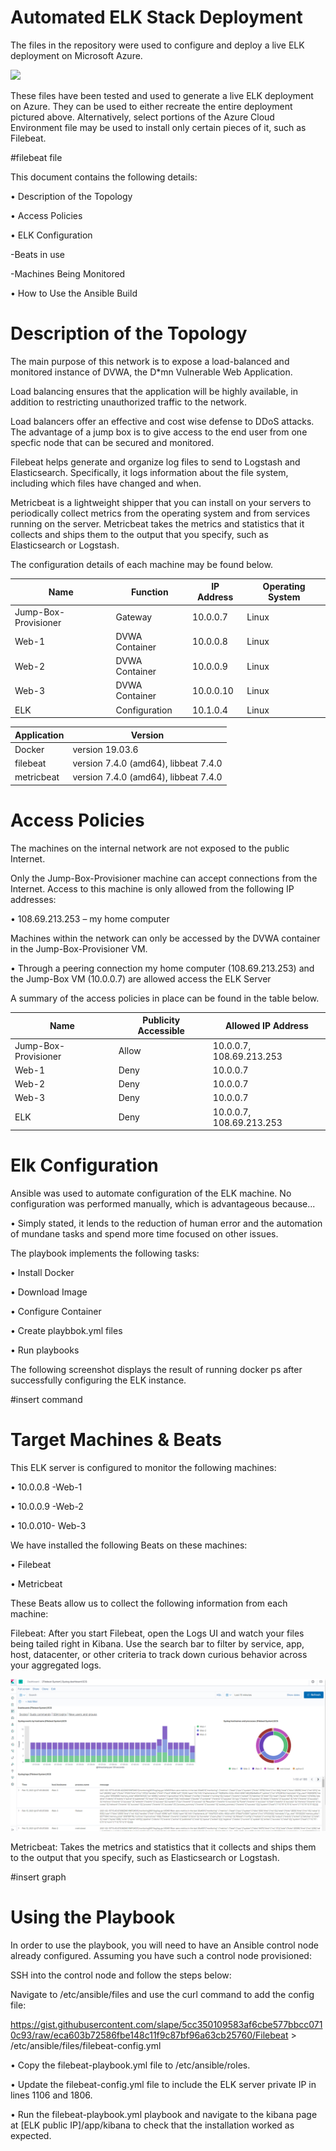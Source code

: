 # Automated ELK Stack Deployment
The files in the repository were used to configure and deploy a live ELK deployment on Microsoft Azure.


![](https://github.com/ritaconstantini/ELKStackDeployment-/blob/main/Diagrams/Project%201%20Diagram.png)


These files have been tested and used to generate a live ELK deployment on Azure. They can be used to either recreate the entire deployment pictured above. Alternatively, select portions of the Azure Cloud Environment file may be used to install only certain pieces of it, such as Filebeat.

#filebeat file

This document contains the following details:

•	Description of the Topology

•	Access Policies

•	ELK Configuration 

-Beats in use
	
-Machines Being Monitored

•	How to Use the Ansible Build

# Description of the Topology

The main purpose of this network is to expose a load-balanced and monitored instance of DVWA, the D*mn Vulnerable Web Application.

Load balancing ensures that the application will be highly available, in addition to restricting unauthorized traffic to the network.


  Load balancers offer an effective and cost wise defense to DDoS attacks.  The advantage of a jump box is to give access to the end user from one specfic node that can be secured and monitored. 

  Filebeat helps generate and organize log files to send to Logstash and Elasticsearch. Specifically, it logs information about the file system, including which files have changed and when.

  Metricbeat is a lightweight shipper that you can install on your servers to periodically collect metrics from the operating system and from services running on the server. Metricbeat takes the metrics and statistics that it collects and ships them to the output that you specify, such as Elasticsearch or Logstash.

  The configuration details of each machine may be found below. 

  | Name                 | Function       | IP Address | Operating System |
|----------------------|----------------|------------|------------------|
| Jump-Box-Provisioner | Gateway        | 10.0.0.7   | Linux            |
| Web-1                | DVWA Container | 10.0.0.8   | Linux            |
| Web-2                | DVWA Container | 10.0.0.9   | Linux            |
| Web-3                | DVWA Container | 10.0.0.10  | Linux            |
| ELK                  | Configuration  | 10.1.0.4   | Linux            |

| Application  | Version                              |
|--------------|--------------------------------------|
| Docker       | version 19.03.6                      |
| filebeat     | version 7.4.0 (amd64), libbeat 7.4.0 |
| metricbeat   | version 7.4.0 (amd64), libbeat 7.4.0 |

# Access Policies

The machines on the internal network are not exposed to the public Internet.

Only the Jump-Box-Provisioner machine can accept connections from the Internet. Access to this machine is only allowed from the following IP addresses:

•	108.69.213.253 – my home computer

Machines within the network can only be accessed by the DVWA container in the Jump-Box-Provisioner VM.

•	Through a peering connection my home computer (108.69.213.253) and the    Jump-Box VM (10.0.0.7) are allowed access the ELK Server 

A summary of the access policies in place can be found in the table below.

| Name                 | Publicity Accessible | Allowed IP Address       |
|----------------------|----------------------|--------------------------|
| Jump-Box-Provisioner | Allow                | 10.0.0.7, 108.69.213.253 |
| Web-1                | Deny                 | 10.0.0.7                 |
| Web-2                | Deny                 | 10.0.0.7                 |
| Web-3                | Deny                 | 10.0.0.7                 |
| ELK                  | Deny                 | 10.0.0.7, 108.69.213.253 |


# Elk Configuration

Ansible was used to automate configuration of the ELK machine. No configuration was performed manually, which is advantageous because...

•	Simply stated, it lends to the reduction of human error and the automation of mundane tasks and spend more time focused on other issues. 

The playbook implements the following tasks:

•	Install Docker

•	Download Image

•	Configure Container

•	Create playbbok.yml files 

•	Run playbooks

The following screenshot displays the result of running docker ps after successfully configuring the ELK instance.

#insert command

# Target Machines & Beats

This ELK server is configured to monitor the following machines:

•	10.0.0.8 -Web-1

•	10.0.0.9 -Web-2

•	10.0.010- Web-3

We have installed the following Beats on these machines:

•	Filebeat

•	Metricbeat

These Beats allow us to collect the following information from each machine:

Filebeat: After you start Filebeat, open the Logs UI and watch your files being tailed right in Kibana. Use the search bar to filter by service, app, host, datacenter, or other criteria to track down curious behavior across your aggregated logs.

![](https://github.com/ritaconstantini/ELKStackDeployment/blob/main/kibana%20system%20log.PNG)

Metricbeat: Takes the metrics and statistics that it collects and ships them to the output that you specify, such as Elasticsearch or Logstash.

#insert graph

# Using the Playbook

In order to use the playbook, you will need to have an Ansible control node already configured. Assuming you have such a control node provisioned:

SSH into the control node and follow the steps below:

Navigate to /etc/ansible/files and use the curl command to add the config file:

https://gist.githubusercontent.com/slape/5cc350109583af6cbe577bbcc0710c93/raw/eca603b72586fbe148c11f9c87bf96a63cb25760/Filebeat > /etc/ansible/files/filebeat-config.yml

•	Copy the filebeat-playbook.yml file to /etc/ansible/roles.

•	Update the filebeat-config.yml file to include the ELK server private IP in lines 1106 and 1806.

•	Run the filebeat-playbook.yml playbook and navigate to the kibana page at [ELK public IP]/app/kibana to check that the installation worked as expected.








